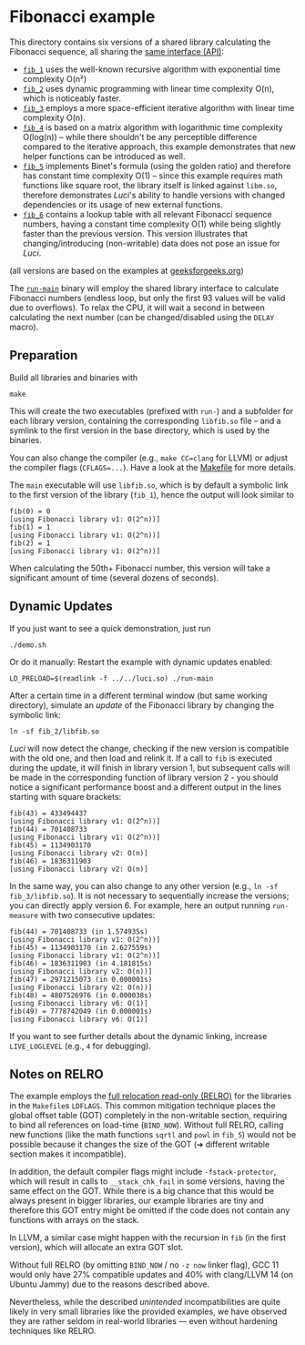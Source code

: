 Fibonacci example
=================

This directory contains six versions of a shared library calculating the Fibonacci sequence, all sharing the [same interface (API)](fib.h):

 * [`fib_1`](fib_1.c) uses the well-known recursive algorithm with exponential time complexity O(n²)
 * [`fib_2`](fib_2.c) uses dynamic programming with linear time complexity O(n), which is noticeably faster.
 * [`fib_3`](fib_3.c) employs a more space-efficient iterative algorithm with linear time complexity O(n).
 * [`fib_4`](fib_4.c) is based on a matrix algorithm with logarithmic time complexity O(log(n)) – while there shouldn't be any perceptible difference compared to the iterative approach, this example demonstrates that new helper functions can be introduced as well.
 * [`fib_5`](fib_5.c) implements Binet's formula (using the golden ratio) and therefore has constant time complexity O(1) – since this example requires math functions like square root, the library itself is linked against `libm.so`, therefore demonstrates *Luci*'s ability to handle versions with changed dependencies or its usage of new external functions.
 * [`fib_6`](fib_6.c) contains a lookup table with all relevant Fibonacci sequence numbers, having a constant time complexity O(1) while being slightly faster than the previous version. This version illustrates that changing/introducing (non-writable) data does not pose an issue for *Luci*.

(all versions are based on the examples at [geeksforgeeks.org](https://www.geeksforgeeks.org/program-for-nth-fibonacci-number/))


The [`run-main`](main.c) binary will employ the shared library interface to calculate Fibonacci numbers (endless loop, but only the first 93 values will be valid due to overflows).
To relax the CPU, it will wait a second in between calculating the next number (can be changed/disabled using the `DELAY` macro).


Preparation
-----------

Build all libraries and binaries with

    make

This will create the two executables (prefixed with `run-`) and a subfolder for each library version, containing the corresponding `libfib.so` file – and a symlink to the first version in the base directory, which is used by the binaries.

You can also change the compiler (e.g., `make CC=clang` for LLVM) or adjust the compiler flags (`CFLAGS=...`).
Have a look at the [Makefile](Makefile) for more details.

The `main` executable will use `libfib.so`, which is by default a symbolic link to the first version of the library (`fib_1`), hence the output will look similar to

    fib(0) = 0
    [using Fibonacci library v1: O(2^n))]
    fib(1) = 1
    [using Fibonacci library v1: O(2^n))]
    fib(2) = 1
    [using Fibonacci library v1: O(2^n))]

When calculating the 50th+ Fibonacci number, this version will take a significant amount of time (several dozens of seconds).


Dynamic Updates
---------------

If you just want to see a quick demonstration, just run

    ./demo.sh


Or do it manually:
Restart the example with dynamic updates enabled:

    LD_PRELOAD=$(readlink -f ../../luci.so) ./run-main

After a certain time in a different terminal window (but same working directory), simulate an *update* of the Fibonacci library by changing the symbolic link:

    ln -sf fib_2/libfib.so

*Luci* will now detect the change, checking if the new version is compatible with the old one, and then load and relink it.
If a call to `fib` is executed during the update, it will finish in library version 1, but subsequent calls will be made in the corresponding function of library version 2 - you should notice a significant performance boost and a different output in the lines starting with square brackets:

    fib(43) = 433494437
    [using Fibonacci library v1: O(2^n))]
    fib(44) = 701408733
    [using Fibonacci library v1: O(2^n))]
    fib(45) = 1134903170
    [using Fibonacci library v2: O(n)]
    fib(46) = 1836311903
    [using Fibonacci library v2: O(n)]

In the same way, you can also change to any other version (e.g., `ln -sf fib_3/libfib.so`).
It is not necessary to sequentially increase the versions; you can directly apply version 6. For example, here an output running `run-measure` with two consecutive updates:

    fib(44) = 701408733 (in 1.574935s)
    [using Fibonacci library v1: O(2^n))]
    fib(45) = 1134903170 (in 2.627559s)
    [using Fibonacci library v1: O(2^n))]
    fib(46) = 1836311903 (in 4.181815s)
    [using Fibonacci library v2: O(n))]
    fib(47) = 2971215073 (in 0.000001s)
    [using Fibonacci library v2: O(n))]
    fib(48) = 4807526976 (in 0.000038s)
    [using Fibonacci library v6: O(1)]
    fib(49) = 7778742049 (in 0.000001s)
    [using Fibonacci library v6: O(1)]

If you want to see further details about the dynamic linking, increase `LIVE_LOGLEVEL` (e.g., `4` for debugging).


Notes on RELRO
--------------

The example employs the [full relocation read-only (RELRO)](https://www.redhat.com/en/blog/hardening-elf-binaries-using-relocation-read-only-relro) for the libraries in the `Makefile`s `LDFLAGS`.
This common mitigation technique places the global offset table (GOT) completely in the non-writable section, requiring to bind all references on load-time (`BIND_NOW`).
Without full RELRO, calling new functions (like the math functions `sqrtl` and `powl` in `fib_5`) would not be possible because it changes the size of the GOT (➔ different writable section makes it incompatible).

In addition, the default compiler flags might include `-fstack-protector`, which will result in calls to `__stack_chk_fail` in some versions, having the same effect on the GOT.
While there is a big chance that this would be always present in bigger libraries, our example libraries are tiny and therefore this GOT entry might be omitted if the code does not contain any functions with arrays on the stack.

In LLVM, a similar case might happen with the recursion in `fib` (in the first version), which will allocate an extra GOT slot.

Without full RELRO (by omitting `BIND_NOW` / no `-z now` linker flag), GCC 11 would only have 27% compatible updates and 40% with clang/LLVM 14 (on Ubuntu Jammy) due to the reasons described above.

Nevertheless, while the described *unintended* incompatibilities are quite likely in very small libraries like the provided examples, we have observed they are rather seldom in real-world libraries — even without hardening techniques like RELRO.
